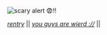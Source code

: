 
![scary alert 😨‼️](https://github.com/user-attachments/assets/3a6d4495-2337-48ea-93f6-9ace7bae12bb)


*[rentry](https://rentry.org/petuiant)*  ||  *[you guys are wierd ://](https://rentry.co/iheartslander)*  || 
